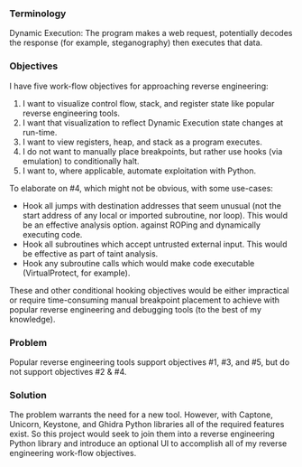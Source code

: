 ### Terminology

Dynamic Execution: The program makes a web request, potentially decodes the response (for example, steganography) then executes that data.

### Objectives

I have five work-flow objectives for approaching reverse engineering:

1. I want to visualize control flow, stack, and register state like popular reverse engineering tools.
2. I want that visualization to reflect Dynamic Execution state changes at run-time.
3. I want to view registers, heap, and stack as a program executes.
4. I do not want to manually place breakpoints, but rather use hooks (via emulation) to conditionally halt.
5. I want to, where applicable, automate exploitation with Python.

To elaborate on #4, which might not be obvious, with some use-cases:

- Hook all jumps with destination addresses that seem unusual (not the start address of any local or imported subroutine, nor loop). This would be an effective analysis option. against ROPing and dynamically executing code.
- Hook all subroutines which accept untrusted external input. This would be effective as part of taint analysis.
- Hook any subroutine calls which would make code executable (VirtualProtect, for example).

These and other conditional hooking objectives would be either impractical or require time-consuming manual breakpoint placement to achieve with popular reverse engineering and debugging tools (to the best of my knowledge).

### Problem

Popular reverse engineering tools support objectives #1, #3, and #5, but do not support objectives #2 & #4.

### Solution

The problem warrants the need for a new tool. However, with Captone, Unicorn, Keystone, and Ghidra Python libraries all of the required features exist. So this project would seek to join them into a reverse engineering Python library and introduce an optional UI to accomplish all of my reverse engineering work-flow objectives.
